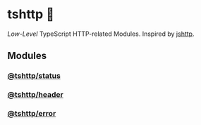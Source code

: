 # tshttp 🧱

_Low-Level_ TypeScript HTTP-related Modules. Inspired by [jshttp](https://jshttp.github.io/).

## Modules

### [@tshttp/status](./status)
  
### [@tshttp/header](./header)

### [@tshttp/error](./error)
